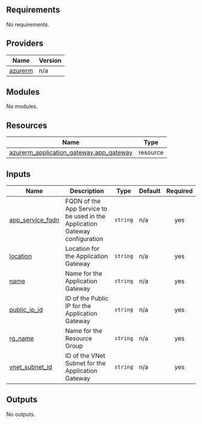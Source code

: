 <!-- BEGIN_TF_DOCS -->
## Requirements

No requirements.

## Providers

| Name | Version |
|------|---------|
| <a name="provider_azurerm"></a> [azurerm](#provider\_azurerm) | n/a |

## Modules

No modules.

## Resources

| Name | Type |
|------|------|
| [azurerm_application_gateway.app_gateway](https://registry.terraform.io/providers/hashicorp/azurerm/latest/docs/resources/application_gateway) | resource |

## Inputs

| Name | Description | Type | Default | Required |
|------|-------------|------|---------|:--------:|
| <a name="input_app_service_fqdn"></a> [app\_service\_fqdn](#input\_app\_service\_fqdn) | FQDN of the App Service to be used in the Application Gateway configuration | `string` | n/a | yes |
| <a name="input_location"></a> [location](#input\_location) | Location for the Application Gateway | `string` | n/a | yes |
| <a name="input_name"></a> [name](#input\_name) | Name for the Application Gateway | `string` | n/a | yes |
| <a name="input_public_ip_id"></a> [public\_ip\_id](#input\_public\_ip\_id) | ID of the Public IP for the Application Gateway | `string` | n/a | yes |
| <a name="input_rg_name"></a> [rg\_name](#input\_rg\_name) | Name for the Resource Group | `string` | n/a | yes |
| <a name="input_vnet_subnet_id"></a> [vnet\_subnet\_id](#input\_vnet\_subnet\_id) | ID of the VNet Subnet for the Application Gateway | `string` | n/a | yes |

## Outputs

No outputs.
<!-- END_TF_DOCS -->